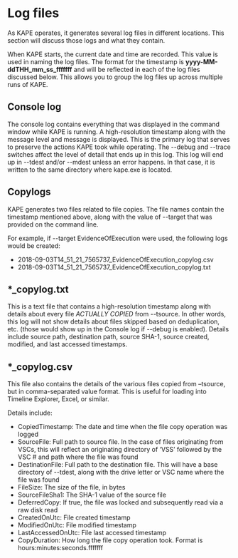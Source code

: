 # Log files

As KAPE operates, it generates several log files in different locations. This section will discuss
those logs and what they contain.

When KAPE starts, the current date and time are recorded. This value is used in naming the log files. The format for the timestamp is **yyyy-MM-ddTHH_mm_ss_fffffff** and will be reflected in each of the log files discussed below. This allows you to group the log files up across multiple runs of KAPE.

## Console log
The console log contains everything that was displayed in the command window while KAPE is running. A high-resolution timestamp along with the message level and message is displayed. This is the primary log that serves to preserve the actions KAPE took while operating. The --debug and --trace switches affect the level of detail that ends up in this log. This log will end up in --tdest and/or --mdest unless an error happens. In that case, it is written to the same directory where kape.exe is located.

## Copylogs
KAPE generates two files related to file copies. The file names contain the timestamp mentioned above, along with the value of --target that was provided on the command line. 

For example, if --target EvidenceOfExecution were used, the following logs would be created:

* 2018-09-03T14_51_21_7565737_EvidenceOfExecution_copylog.csv
* 2018-09-03T14_51_21_7565737_EvidenceOfExecution_copylog.txt


## *_copylog.txt
This is a text file that contains a high-resolution timestamp along with details about every file _ACTUALLY COPIED_ from --tsource. In other words, this log will not show details about files skipped based on deduplication, etc. (those would show up in the Console log if --debug is enabled). Details include source path, destination path, source SHA-1, source created, modified, and last accessed timestamps.

## *_copylog.csv
This file also contains the details of the various files copied from –tsource, but in comma-separated value format. This is useful for loading into Timeline Explorer, Excel, or similar. 

Details include:
* CopiedTimestamp: The date and time when the file copy operation was logged
* SourceFile: Full path to source file. In the case of files originating from VSCs, this will reflect an originating directory of ‘VSS’ followed by the VSC # and path where the file was found
* DestinationFile: Full path to the destination file. This will have a base directory of --tdest, along with the drive letter or VSC name where the file was found
* FileSize: The size of the file, in bytes
* SourceFileSha1: The SHA-1 value of the source file
* DeferredCopy: If true, the file was locked and subsequently read via a raw disk read
* CreatedOnUtc: File created timestamp
* ModifiedOnUtc: File modified timestamp
* LastAccessedOnUtc: File last accessed timestamp
* CopyDuration: How long the file copy operation took. Format is hours:minutes:seconds.fffffff

